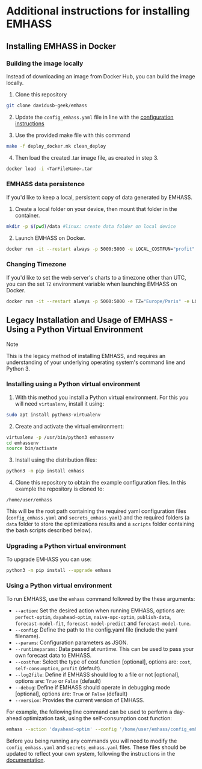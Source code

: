 
# Additional instructions for installing EMHASS

## Installing EMHASS in Docker

### Building the image locally

Instead of downloading an image from Docker Hub, you can build the image locally.
1. Clone this repository

```bash
git clone davidusb-geek/emhass
```
2. Update the `config_emhass.yaml` file in line with the [configuration instructions](config.md)

3. Use the provided make file with this command
```bash
make -f deploy_docker.mk clean_deploy
```
4. Then load the created .tar image file, as created in step 3.
```bash
docker load -i <TarFileName>.tar
```

### EMHASS data persistence

If you'd like to keep a local, persistent copy of data generated by EMHASS.
1. Create a local folder on your device, then mount that folder in the container.

```bash
mkdir -p $(pwd)/data #linux: create data folder on local device
```
2. Launch EMHASS on Docker.

```bash
docker run -it --restart always -p 5000:5000 -e LOCAL_COSTFUN="profit" -v $(pwd)/config_emhass.yaml:/app/config_emhass.yaml -v $(pwd)/data:/app/data -v $(pwd)/secrets_emhass.yaml:/app/secrets_emhass.yaml --name DockerEMHASS <REPOSITORY:TAG>
```

### Changing Timezone

If you'd like to set the web server's charts to a timezone other than UTC, you can the set `TZ` environment variable when launching EMHASS on Docker.
```bash
docker run -it --restart always -p 5000:5000 -e TZ="Europe/Paris" -e LOCAL_COSTFUN="profit" -v $(pwd)/config_emhass.yaml:/app/config_emhass.yaml -v $(pwd)/secrets_emhass.yaml:/app/secrets_emhass.yaml --name DockerEMHASS <REPOSITORY:TAG>
``` 


## Legacy Installation and Usage of EMHASS - Using a Python Virtual Environment

> [!NOTE]
> This is the legacy method of installing EMHASS, and requires an understanding of your underlying operating system's command line and Python 3.


### Installing using a Python virtual environment

1. With this method you install a Python virtual environment.
For this you will need `virtualenv`, install it using:
```bash
sudo apt install python3-virtualenv
```
2. Create and activate the virtual environment:
```bash
virtualenv -p /usr/bin/python3 emhassenv
cd emhassenv
source bin/activate
```
3. Install using the distribution files:
```bash
python3 -m pip install emhass
```
4. Clone this repository to obtain the example configuration files.
In this example the repository is cloned to:
```
/home/user/emhass
```
This will be the root path containing the required yaml configuration files (`config_emhass.yaml` and `secrets_emhass.yaml`) and the required folders (a `data` folder to store the optimizations results and a `scripts` folder containing the bash scripts described below).


### Upgrading a Python virtual environment
To upgrade EMHASS you can use:
```bash
python3 -m pip install --upgrade emhass
```

### Using a Python virtual environment

To run EMHASS, use the `emhass` command followed by the these arguments:
- `--action`: Set the desired action when running EMHASS, options are: `perfect-optim`, `dayahead-optim`, `naive-mpc-optim`, `publish-data`, `forecast-model-fit`, `forecast-model-predict` and `forecast-model-tune`.
- `--config`: Define the path to the config.yaml file (include the yaml filename).
- `--params`: Configuration parameters as JSON.
- `--runtimeparams`: Data passed at runtime. This can be used to pass your own forecast data to EMHASS.
- `--costfun`: Select the type of cost function [optional], options are: `cost`, `self-consumption`, `profit` (default).
- `--log2file`: Define if EMHASS should log to a file or not [optional], options are: `True` or `False` (default)
- `--debug`: Define if EMHASS should operate in debugging mode [optional], options are: `True` or `False` (default)
- `--version`: Provides the current version of EMHASS.

For example, the following line command can be used to perform a day-ahead optimization task, using the self-consumption cost function:
```bash
emhass --action 'dayahead-optim' --config '/home/user/emhass/config_emhass.yaml' --costfun 'self-consumption'
```
Before you being running any commands you will need to modify the `config_emhass.yaml` and `secrets_emhass.yaml` files. These files should be updated to reflect your own system, following the instructions in the [documentation](https://emhass.readthedocs.io/en/latest/config.html).